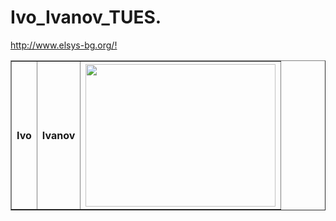 Ivo_Ivanov_TUES.
================
<!DOCTYPE html>
<html>
<body>
<a href="http://www.elsys-bg.org/">http://www.elsys-bg.org/!</a>
<table border="1">
  <tr>
    <th>Ivo</th>
    <th>Ivanov</th>
    <th><img border="0" src="https://fbcdn-sphotos-e-a.akamaihd.net/hphotos-ak-frc1/484835_580359145330761_26983063_n.jpg" width="304" height="228"></th>
  </tr>


</body>
</html>
